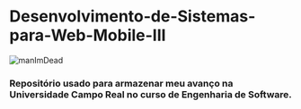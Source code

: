 # Desenvolvimento-de-Sistemas-para-Web-Mobile-III
![manImDead](https://preview.redd.it/lryg3vvit1c51.png?width=1080&crop=smart&auto=webp&s=8cb1bbd1e3f848e203f1d9dc35fe17b75b4b5bff)
### Repositório usado para armazenar meu avanço na Universidade Campo Real no curso de Engenharia de Software.
